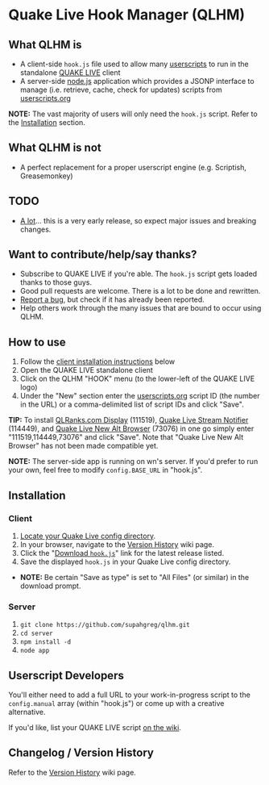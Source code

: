 # Quake Live Hook Manager (QLHM)


## What QLHM is

* A client-side `hook.js` file used to allow many [userscripts](http://userscripts.org) to run in the standalone [QUAKE LIVE](http://www.quakelive.com) client
* A server-side [node.js](http://nodejs.org) application which provides a JSONP interface to manage (i.e. retrieve, cache, check for updates) scripts from [userscripts.org](http://userscripts.org)

**NOTE:** The vast majority of users will only need the `hook.js` script.  Refer to the [Installation](#installation) section.


## What QLHM is not

* A perfect replacement for a proper userscript engine (e.g. Scriptish, Greasemonkey)


## TODO

* [A lot](https://github.com/supahgreg/qlhm/issues)... this is a very early release, so expect major
issues and breaking changes.


## Want to contribute/help/say thanks?

* Subscribe to QUAKE LIVE if you're able.  The `hook.js` script gets loaded thanks to those guys.
* Good pull requests are welcome.  There is a lot to be done and rewritten.
* [Report a bug](https://github.com/supahgreg/qlhm/issues), but check if it has already been reported.
* Help others work through the many issues that are bound to occur using QLHM.


## How to use

1. Follow the [client installation instructions](#installation) below
2. Open the QUAKE LIVE standalone client
3. Click on the QLHM "HOOK" menu (to the lower-left of the QUAKE LIVE logo)
4. Under the "New" section enter the [userscripts.org](http://userscripts.org) script ID (the number in the URL)
or a comma-delimited list of script IDs and click "Save".

**TIP:** To install [QLRanks.com Display](https://userscripts.org/scripts/show/111519) (111519),
[Quake Live Stream Notifier](https://userscripts.org/scripts/show/114449) (114449),
and [Quake Live New Alt Browser](https://userscripts.org/scripts/show/73076) (73076) in one go simply
enter "111519,114449,73076" and click "Save".  Note that "Quake Live New Alt Browser" has not been made
compatible yet.

**NOTE:** The server-side app is running on wn's server.  If you'd prefer to run your own, feel free
to modify `config.BASE_URL` in "hook.js".


## Installation

### Client

1. [Locate your Quake Live config directory](http://lmgtfy.com/?q=quake+live+config+location).
2. In your browser, navigate to the [Version History](https://github.com/supahgreg/qlhm/wiki/Version-History) wiki page.
3. Click the "[Download `hook.js`](about:blank)" link for the latest release listed.
4. Save the displayed `hook.js` in your Quake Live config directory.
  * **NOTE:** Be certain "Save as type" is set to "All Files" (or similar) in the download prompt.

### Server

1. `git clone https://github.com/supahgreg/qlhm.git`
2. `cd server`
3. `npm install -d`
4. `node app`


## Userscript Developers

You'll either need to add a full URL to your work-in-progress script to the `config.manual` array
(within "hook.js") or come up with a creative alternative.

If you'd like, list your QUAKE LIVE script [on the wiki](https://github.com/supahgreg/qlhm/wiki).


## Changelog / Version History

Refer to the [Version History](https://github.com/supahgreg/qlhm/wiki/Version-History) wiki page.